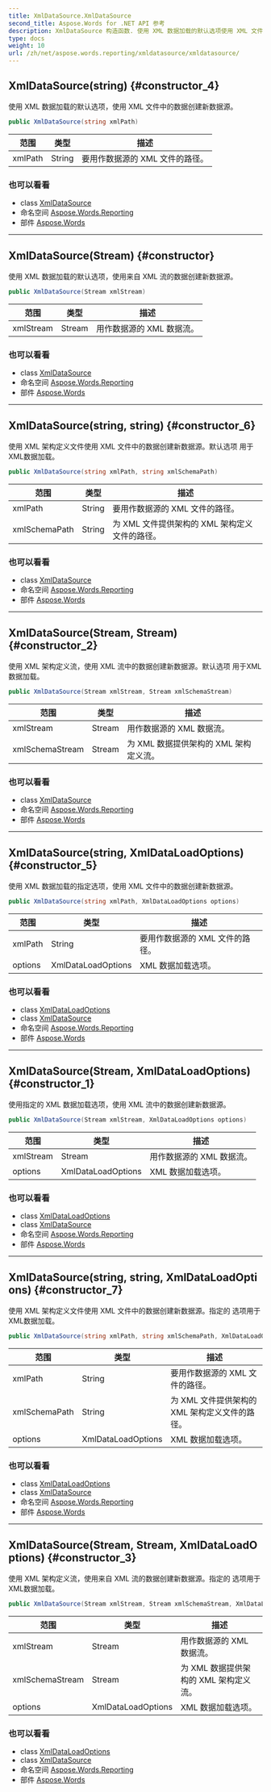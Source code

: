 ```yaml
---
title: XmlDataSource.XmlDataSource
second_title: Aspose.Words for .NET API 参考
description: XmlDataSource 构造函数. 使用 XML 数据加载的默认选项使用 XML 文件中的数据创建新数据源
type: docs
weight: 10
url: /zh/net/aspose.words.reporting/xmldatasource/xmldatasource/
---
```

## XmlDataSource(string) {#constructor_4}

使用 XML 数据加载的默认选项，使用 XML 文件中的数据创建新数据源。

```csharp
public XmlDataSource(string xmlPath)
```

| 范围 | 类型 | 描述 |
| --- | --- | --- |
| xmlPath | String | 要用作数据源的 XML 文件的路径。 |

### 也可以看看

* class [XmlDataSource](../)
* 命名空间 [Aspose.Words.Reporting](../../xmldatasource/)
* 部件 [Aspose.Words](../../../)

---

## XmlDataSource(Stream) {#constructor}

使用 XML 数据加载的默认选项，使用来自 XML 流的数据创建新数据源。

```csharp
public XmlDataSource(Stream xmlStream)
```

| 范围 | 类型 | 描述 |
| --- | --- | --- |
| xmlStream | Stream | 用作数据源的 XML 数据流。 |

### 也可以看看

* class [XmlDataSource](../)
* 命名空间 [Aspose.Words.Reporting](../../xmldatasource/)
* 部件 [Aspose.Words](../../../)

---

## XmlDataSource(string, string) {#constructor_6}

使用 XML 架构定义文件使用 XML 文件中的数据创建新数据源。默认选项 用于XML数据加载。

```csharp
public XmlDataSource(string xmlPath, string xmlSchemaPath)
```

| 范围 | 类型 | 描述 |
| --- | --- | --- |
| xmlPath | String | 要用作数据源的 XML 文件的路径。 |
| xmlSchemaPath | String | 为 XML 文件提供架构的 XML 架构定义文件的路径。 |

### 也可以看看

* class [XmlDataSource](../)
* 命名空间 [Aspose.Words.Reporting](../../xmldatasource/)
* 部件 [Aspose.Words](../../../)

---

## XmlDataSource(Stream, Stream) {#constructor_2}

使用 XML 架构定义流，使用 XML 流中的数据创建新数据源。默认选项 用于XML数据加载。

```csharp
public XmlDataSource(Stream xmlStream, Stream xmlSchemaStream)
```

| 范围 | 类型 | 描述 |
| --- | --- | --- |
| xmlStream | Stream | 用作数据源的 XML 数据流。 |
| xmlSchemaStream | Stream | 为 XML 数据提供架构的 XML 架构定义流。 |

### 也可以看看

* class [XmlDataSource](../)
* 命名空间 [Aspose.Words.Reporting](../../xmldatasource/)
* 部件 [Aspose.Words](../../../)

---

## XmlDataSource(string, XmlDataLoadOptions) {#constructor_5}

使用 XML 数据加载的指定选项，使用 XML 文件中的数据创建新数据源。

```csharp
public XmlDataSource(string xmlPath, XmlDataLoadOptions options)
```

| 范围 | 类型 | 描述 |
| --- | --- | --- |
| xmlPath | String | 要用作数据源的 XML 文件的路径。 |
| options | XmlDataLoadOptions | XML 数据加载选项。 |

### 也可以看看

* class [XmlDataLoadOptions](../../xmldataloadoptions/)
* class [XmlDataSource](../)
* 命名空间 [Aspose.Words.Reporting](../../xmldatasource/)
* 部件 [Aspose.Words](../../../)

---

## XmlDataSource(Stream, XmlDataLoadOptions) {#constructor_1}

使用指定的 XML 数据加载选项，使用 XML 流中的数据创建新数据源。

```csharp
public XmlDataSource(Stream xmlStream, XmlDataLoadOptions options)
```

| 范围 | 类型 | 描述 |
| --- | --- | --- |
| xmlStream | Stream | 用作数据源的 XML 数据流。 |
| options | XmlDataLoadOptions | XML 数据加载选项。 |

### 也可以看看

* class [XmlDataLoadOptions](../../xmldataloadoptions/)
* class [XmlDataSource](../)
* 命名空间 [Aspose.Words.Reporting](../../xmldatasource/)
* 部件 [Aspose.Words](../../../)

---

## XmlDataSource(string, string, XmlDataLoadOptions) {#constructor_7}

使用 XML 架构定义文件使用 XML 文件中的数据创建新数据源。指定的 选项用于XML数据加载。

```csharp
public XmlDataSource(string xmlPath, string xmlSchemaPath, XmlDataLoadOptions options)
```

| 范围 | 类型 | 描述 |
| --- | --- | --- |
| xmlPath | String | 要用作数据源的 XML 文件的路径。 |
| xmlSchemaPath | String | 为 XML 文件提供架构的 XML 架构定义文件的路径。 |
| options | XmlDataLoadOptions | XML 数据加载选项。 |

### 也可以看看

* class [XmlDataLoadOptions](../../xmldataloadoptions/)
* class [XmlDataSource](../)
* 命名空间 [Aspose.Words.Reporting](../../xmldatasource/)
* 部件 [Aspose.Words](../../../)

---

## XmlDataSource(Stream, Stream, XmlDataLoadOptions) {#constructor_3}

使用 XML 架构定义流，使用来自 XML 流的数据创建新数据源。指定的 选项用于XML数据加载。

```csharp
public XmlDataSource(Stream xmlStream, Stream xmlSchemaStream, XmlDataLoadOptions options)
```

| 范围 | 类型 | 描述 |
| --- | --- | --- |
| xmlStream | Stream | 用作数据源的 XML 数据流。 |
| xmlSchemaStream | Stream | 为 XML 数据提供架构的 XML 架构定义流。 |
| options | XmlDataLoadOptions | XML 数据加载选项。 |

### 也可以看看

* class [XmlDataLoadOptions](../../xmldataloadoptions/)
* class [XmlDataSource](../)
* 命名空间 [Aspose.Words.Reporting](../../xmldatasource/)
* 部件 [Aspose.Words](../../../)


